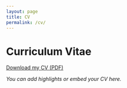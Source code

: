 ```yaml
---
layout: page
title: CV
permalink: /cv/
---
```


# Curriculum Vitae

[Download my CV (PDF)](assets/cv.pdf)

_You can add highlights or embed your CV here._